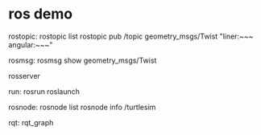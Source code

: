 # ros demo

rostopic:
  rostopic list
  rostopic pub /topic geometry_msgs/Twist "liner:~~~ angular:~~~"
  
rosmsg:
  rosmsg show geometry_msgs/Twist

rosserver

run:
  rosrun
  roslaunch

rosnode:
  rosnode list
  rosnode info /turtlesim

rqt:
  rqt_graph

